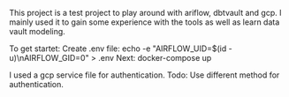This project is a test project to play around with ariflow, dbtvault and gcp. 
I mainly used it to gain some experience with the tools as well as learn data vault modeling.

To get startet:
Create .env file: echo -e "AIRFLOW_UID=$(id -u)\nAIRFLOW_GID=0" > .env
Next: docker-compose up

I used a gcp service file for authentication. Todo: Use different method for authentication.
